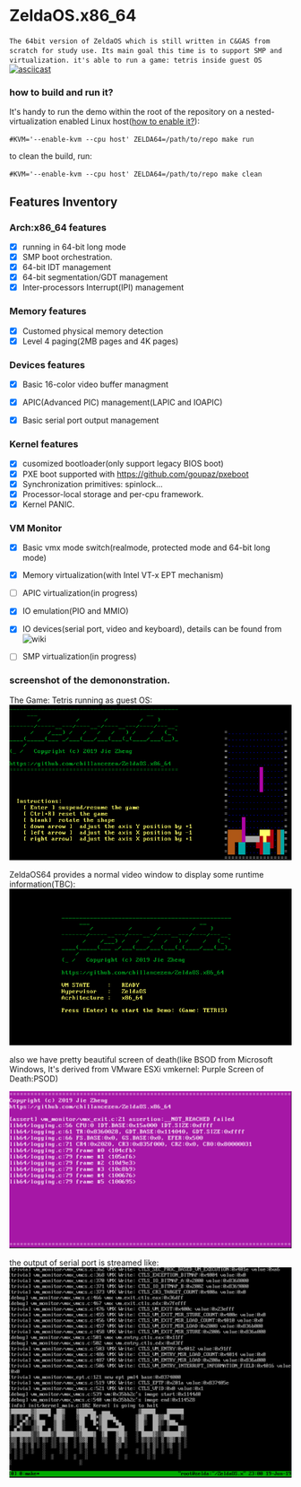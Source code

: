 #  ZeldaOS.x86_64

`The 64bit version of ZeldaOS which is still written in C&GAS from scratch for study use. Its main goal this time is to support SMP and virtualization. it's able to run a game: tetris inside guest OS`
[![asciicast](https://asciinema.org/a/5qJG94cGhMy1M0PTzHGqruEGS.svg)](https://asciinema.org/a/5qJG94cGhMy1M0PTzHGqruEGS)

### how to build and run it?

It's handy to run the demo within the root of the repository on a nested-virtualization enabled Linux host([how to enable it?](https://github.com/chillancezen/ZeldaOS.x86_64/issues/2#issuecomment-495082106)):

`#KVM='--enable-kvm --cpu host' ZELDA64=/path/to/repo make run`

to clean the build, run:


`#KVM='--enable-kvm --cpu host' ZELDA64=/path/to/repo make clean`
## Features Inventory

### Arch:x86_64 features
- [X] running in 64-bit long mode 
- [X] SMP boot orchestration.
- [X] 64-bit IDT management
- [X] 64-bit segmentation/GDT management
- [X] Inter-processors Interrupt(IPI) management

### Memory features
- [X] Customed physical memory detection
- [X] Level 4 paging(2MB pages and 4K pages)

### Devices features
- [X] Basic 16-color video buffer managment
- [X] APIC(Advanced PIC) management(LAPIC and IOAPIC)
- [X] Basic serial port output management


### Kernel features 
- [X] cusomized bootloader(only support legacy BIOS boot)
- [X] PXE boot supported with https://github.com/goupaz/pxeboot
- [X] Synchronization primitives: spinlock...
- [X] Processor-local storage and per-cpu framework.
- [X] Kernel PANIC.

### VM Monitor
- [X] Basic vmx mode switch(realmode, protected mode and 64-bit long mode)
- [X] Memory virtualization(with Intel VT-x EPT mechanism)
- [ ] APIC virtualization(in progress)
- [X] IO emulation(PIO and MMIO)
- [X] IO devices(serial port, video and keyboard), details can be found from ![wiki](https://wiki.osdev.org/VMX#Peripheral_Emulation)
- [ ] SMP virtualization(in progress)



### screenshot of the demononstration.
The Game: Tetris running as guest OS:
![image of green window](https://raw.githubusercontent.com/chillancezen/DEPRECATED-misc/master/image/teris.png)

ZeldaOS64 provides a normal video window to display some runtime information(TBC):
![image of green window](https://raw.githubusercontent.com/chillancezen/DEPRECATED-misc/master/image/main.png)

also we have pretty beautiful screen of death(like BSOD from Microsoft Windows, It's derived from VMware ESXi vmkernel: Purple Screen of Death:PSOD)

![sreen of death](https://raw.githubusercontent.com/chillancezen/DEPRECATED-misc/master/image/purple-window.png)

the output of serial port is streamed like:
![output of serial port](https://raw.githubusercontent.com/chillancezen/DEPRECATED-misc/master/image/splash-serial-output.png)
